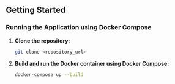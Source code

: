 ## Getting Started

### Running the Application using Docker Compose

1. **Clone the repository:**

    ```bash
    git clone <repository_url>
    ```

2. **Build and run the Docker container using Docker Compose:**

    ```bash
    docker-compose up --build
    ```

